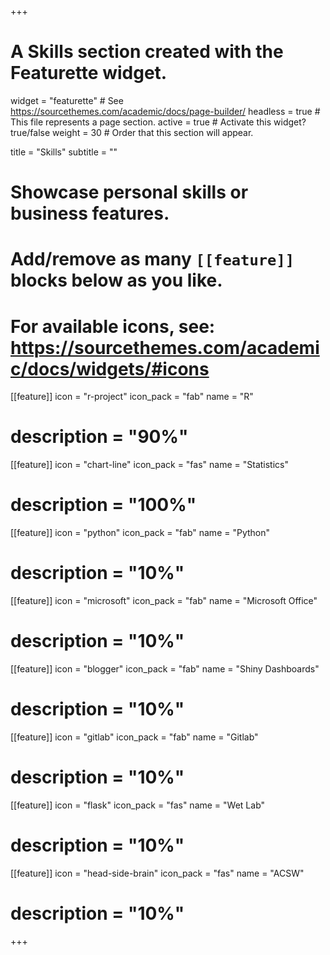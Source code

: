 +++
# A Skills section created with the Featurette widget.
widget = "featurette"  # See https://sourcethemes.com/academic/docs/page-builder/
headless = true  # This file represents a page section.
active = true  # Activate this widget? true/false
weight = 30  # Order that this section will appear.

title = "Skills"
subtitle = ""

# Showcase personal skills or business features.
# 
# Add/remove as many `[[feature]]` blocks below as you like.
# 
# For available icons, see: https://sourcethemes.com/academic/docs/widgets/#icons

[[feature]]
  icon = "r-project"
  icon_pack = "fab"
  name = "R"
 # description = "90%"
  
[[feature]]
  icon = "chart-line"
  icon_pack = "fas"
  name = "Statistics"
 # description = "100%"  
  
[[feature]]
  icon = "python"
  icon_pack = "fab"
  name = "Python"
#  description = "10%"

[[feature]]
  icon = "microsoft"
  icon_pack = "fab"
  name = "Microsoft Office"
#  description = "10%"

[[feature]]
  icon = "blogger"
  icon_pack = "fab"
  name = "Shiny Dashboards"
#  description = "10%"

[[feature]]
  icon = "gitlab"
  icon_pack = "fab"
  name = "Gitlab"
#  description = "10%"

[[feature]]
  icon = "flask"
  icon_pack = "fas"
  name = "Wet Lab"
#  description = "10%"


[[feature]]
  icon = "head-side-brain"
  icon_pack = "fas"
  name = "ACSW"
#  description = "10%"

+++
